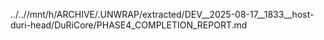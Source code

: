 ../..//mnt/h/ARCHIVE/.UNWRAP/extracted/DEV__2025-08-17__1833__host-duri-head/DuRiCore/PHASE4_COMPLETION_REPORT.md